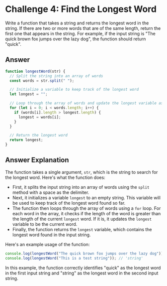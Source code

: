 # Challenge 4: Find the Longest Word

Write a function that takes a string and returns the longest word in the string. If there are two or more words that are of the same length, return the first one that appears in the string. For example, if the input string is "The quick brown fox jumps over the lazy dog", the function should return "quick".

## Answer

```javascript
function longestWord(str) {
  // Split the string into an array of words
  const words = str.split(" ");

  // Initialize a variable to keep track of the longest word
  let longest = "";

  // Loop through the array of words and update the longest variable as needed
  for (let i = 0; i < words.length; i++) {
    if (words[i].length > longest.length) {
      longest = words[i];
    }
  }

  // Return the longest word
  return longest;
}
```

## Answer Explanation

The function takes a single argument, `str`, which is the string to search for the longest word. Here's what the function does:

- First, it splits the input string into an array of words using the `split` method with a space as the delimiter.
- Next, it initializes a variable `longest` to an empty string. This variable will be used to keep track of the longest word found so far.
- The function then loops through the array of words using a `for` loop. For each word in the array, it checks if the length of the word is greater than the length of the current `longest` word. If it is, it updates the `longest` variable to be the current word.
- Finally, the function returns the `longest` variable, which contains the longest word found in the input string.

Here's an example usage of the function:

```javascript
console.log(longestWord("The quick brown fox jumps over the lazy dog")); // 'quick'
console.log(longestWord("This is a test string")); // 'string'
```

In this example, the function correctly identifies "quick" as the longest word in the first input string and "string" as the longest word in the second input string.
